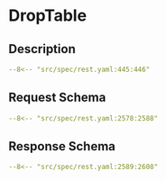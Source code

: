 # DropTable

## Description

```yaml
--8<-- "src/spec/rest.yaml:445:446"
```

## Request Schema

```yaml
--8<-- "src/spec/rest.yaml:2578:2588"
```
## Response Schema

```yaml
--8<-- "src/spec/rest.yaml:2589:2608"
```
